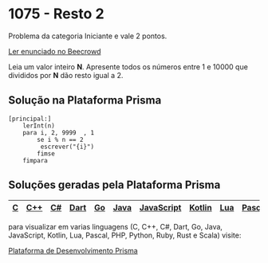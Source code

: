 # 1075 - Resto 2

Problema da categoria Iniciante e vale 2 pontos.

[Ler enunciado no Beecrowd](https://www.beecrowd.com.br/judge/en/problems/view/1075)


Leia um valor inteiro **N**. Apresente todos os números entre 1 e 10000 que divididos por **N** dão resto igual a 2.

## Solução na Plataforma Prisma
``` 
[principal:]
    lerInt(n)
    para i, 2, 9999  , 1
        se i % n == 2
	     escrever("{i}")
        fimse
    fimpara
```

## Soluções geradas pela Plataforma Prisma

|[C](https://www.prisma.dev.br/tela-demo-transpilado.html?idDemo=1075&categoria=Iniciante&idTarget=1)|[C++](https://www.prisma.dev.br/tela-demo-transpilado.html?idDemo=1075&categoria=Iniciante&idTarget=2)|[C#](https://www.prisma.dev.br/tela-demo-transpilado.html?idDemo=1075&categoria=Iniciante&idTarget=3)|[Dart](https://www.prisma.dev.br/tela-demo-transpilado.html?idDemo=1075&categoria=Iniciante&idTarget=4)|[Go](https://www.prisma.dev.br/tela-demo-transpilado.html?idDemo=1075&categoria=Iniciante&idTarget=5)|[Java](https://www.prisma.dev.br/tela-demo-transpilado.html?idDemo=1075&categoria=Iniciante&idTarget=6)|[JavaScript](https://www.prisma.dev.br/tela-demo-transpilado.html?idDemo=1075&categoria=Iniciante&idTarget=7)|[Kotlin](https://www.prisma.dev.br/tela-demo-transpilado.html?idDemo=1075&categoria=Iniciante&idTarget=8)|[Lua](https://www.prisma.dev.br/tela-demo-transpilado.html?idDemo=1075&categoria=Iniciante&idTarget=9)|[Pascal](https://www.prisma.dev.br/tela-demo-transpilado.html?idDemo=1075&categoria=Iniciante&idTarget=10)|[PHP](https://www.prisma.dev.br/tela-demo-transpilado.html?idDemo=1075&categoria=Iniciante&idTarget=11)|[Python](https://www.prisma.dev.br/tela-demo-transpilado.html?idDemo=1075&categoria=Iniciante&idTarget=12)|[Ruby](https://www.prisma.dev.br/tela-demo-transpilado.html?idDemo=1075&categoria=Iniciante&idTarget=13)|[Rust](https://www.prisma.dev.br/tela-demo-transpilado.html?idDemo=1075&categoria=Iniciante&idTarget=14)|[Scala](https://www.prisma.dev.br/tela-demo-transpilado.html?idDemo=1075&categoria=Iniciante&idTarget=15)|
 --- | --- | --- | --- | --- | --- | --- | --- | --- | --- | --- | --- | --- | --- | --- |

para visualizar em varias linguagens (C, C++, C#, Dart, Go, Java, JavaScript, Kotlin, Lua, Pascal, PHP, Python, Ruby, Rust e Scala) visite:

[Plataforma de Desenvolvimento Prisma](https://www.prisma.dev.br/tela-demo.html?idDemo=1075&categoria=Iniciante)
